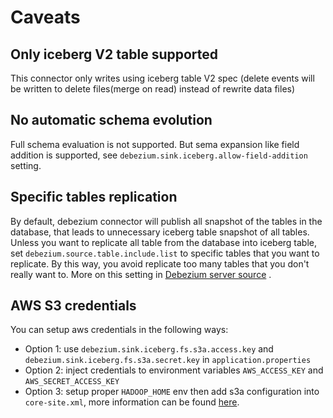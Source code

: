 # Caveats

## Only iceberg V2 table supported

This connector only writes using iceberg table V2 spec (delete events will be written to delete files(merge on read)
instead of rewrite data files)

## No automatic schema evolution

Full schema evaluation is not supported. But sema expansion like field addition is supported,
see `debezium.sink.iceberg.allow-field-addition` setting.

## Specific tables replication

By default, debezium connector will publish all snapshot of the tables in the database, that leads to unnecessary
iceberg table snapshot of all tables. Unless you want to replicate all table from the database into iceberg table,
set `debezium.source.table.include.list` to specific tables that you want to replicate. By this way, you avoid replicate
too many tables that you don't really want to. More on this setting
in [Debezium server source](https://debezium.io/documentation/reference/stable/connectors/mysql.html#mysql-property-table-include-list)
.

## AWS S3 credentials

You can setup aws credentials in the following ways:

- Option 1: use `debezium.sink.iceberg.fs.s3a.access.key` and `debezium.sink.iceberg.fs.s3a.secret.key`
  in `application.properties`
- Option 2: inject credentials to environment variables `AWS_ACCESS_KEY` and `AWS_SECRET_ACCESS_KEY`
- Option 3: setup proper `HADOOP_HOME` env then add s3a configuration into `core-site.xml`, more information can be
  found [here](https://hadoop.apache.org/docs/stable/hadoop-aws/tools/hadoop-aws/index.html#Authenticating_with_S3).
